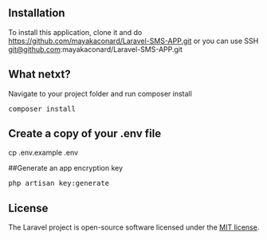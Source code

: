 ## Installation

To install this application, clone it and do https://github.com/mayakaconard/Laravel-SMS-APP.git or you can use SSH git@github.com:mayakaconard/Laravel-SMS-APP.git

## What netxt?

Navigate to your project folder and run composer install

<pre class="">composer install</pre>

## Create a copy of your .env file

cp .env.example .env

##Generate an app encryption key

<pre class="">php artisan key:generate</pre>

## License

The Laravel project is open-source software licensed under the [MIT license](https://opensource.org/licenses/MIT).
